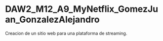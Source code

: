 # DAW2_M12_A9_MyNetflix_GomezJuan_GonzalezAlejandro
Creacion de un sitio web para una plataforma de streaming.
